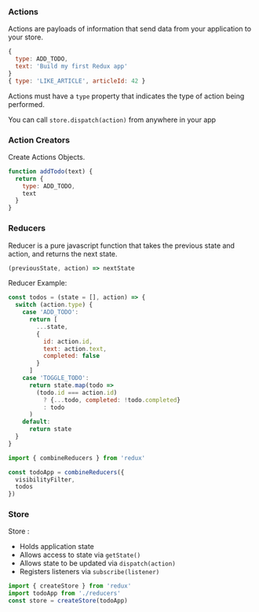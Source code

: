 
### Actions
Actions are payloads of information that send data from your application to your store. 

~~~js
{
  type: ADD_TODO,
  text: 'Build my first Redux app'
}
{ type: 'LIKE_ARTICLE', articleId: 42 }
~~~

Actions must have a `type` property that indicates the type of action being performed. 

You can call `store.dispatch(action)` from anywhere in your app

### Action Creators
Create Actions Objects.

~~~js
function addTodo(text) {
  return {
    type: ADD_TODO,
    text
  }
}
~~~

### Reducers
Reducer is a pure javascript function that takes the previous state and action, and returns the next state.

~~~js
(previousState, action) => nextState
~~~
Reducer Example:

~~~js
const todos = (state = [], action) => {
  switch (action.type) {
    case 'ADD_TODO':
      return [
        ...state,
        {
          id: action.id,
          text: action.text,
          completed: false
        }
      ]
    case 'TOGGLE_TODO':
      return state.map(todo =>
        (todo.id === action.id)
          ? {...todo, completed: !todo.completed}
          : todo
      )
    default:
      return state
  }
}
~~~

~~~js
import { combineReducers } from 'redux'

const todoApp = combineReducers({
  visibilityFilter,
  todos
})
~~~

### Store
Store :
 * Holds application state
 * Allows access to state via `getState()`
 * Allows state to be updated via `dispatch(action)`
 * Registers listeners via `subscribe(listener)`

~~~js
import { createStore } from 'redux'
import todoApp from './reducers'
const store = createStore(todoApp)
~~~
















